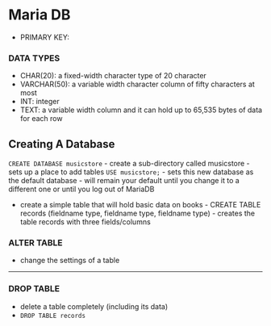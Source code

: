 # Maria DB


- PRIMARY KEY: 

### DATA TYPES
- CHAR(20): a fixed-width character type of 20 character
- VARCHAR(50): a variable width character column of fifty characters at most
- INT: integer
- TEXT: a variable width column and it can hold up to 65,535 bytes of data for each row
## Creating A Database

`CREATE DATABASE musicstore`
    - create a sub-directory called musicstore
    - sets up a place to add tables
`USE musicstore;`
    - sets this new database as the default database
    - will remain your default until you change it to a different one or until you log out of MariaDB


- create a simple table that will hold basic data on books
        - CREATE TABLE records (fieldname type, fieldname type, fieldname type)
         - creates the table records with three fields/columns


### ALTER TABLE 
- change the settings of a table


---


### DROP TABLE
- delete a table completely (including its data)
- `DROP TABLE records`